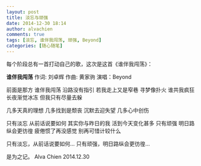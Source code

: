 ```yaml
---
layout: post
title: 淡忘与顽强
date: 2014-12-30 18:14
author: alvachien
comments: true
tags: [淡忘, 谁伴我闯荡, 顽强, Beyond]
categories: [随心随笔]
---
```

每个阶段总有一首打动自己的歌，这次是这首《谁伴我闯荡》：

**谁伴我闯荡**
作词: 刘卓辉 作曲: 黄家驹
演唱：Beyond

前面是那方
谁伴我闯荡
沿路没有指引
若我走上又是窄巷
寻梦像扑火
谁共我疯狂
长夜渐觉冰冻
但我只有尽量去躲

几多天真的理想
几多找到是颓丧
沉默去迎失望
几多心中创伤

只有淡忘
从前话说要如何
其实你与昨日的我
活到今天变化甚多
只有顽强
明日路纵会更彷徨
疲倦惯了再没感觉
别再可惜计较什么

只有淡忘，从前话说要如何...
只有顽强，明日路纵会更彷徨...

是为之记。
Alva Chien
2014.12.30
